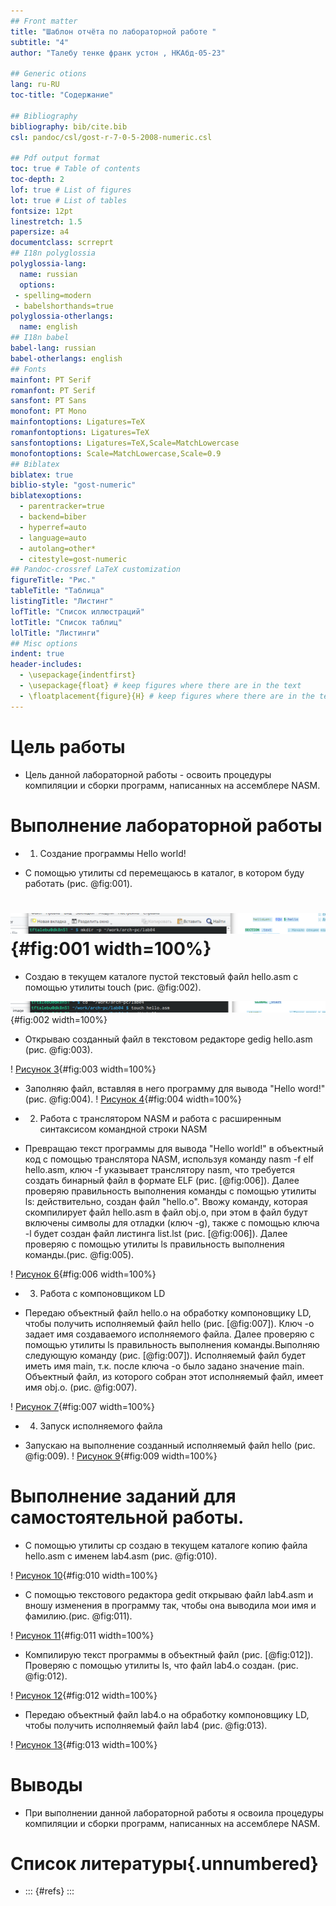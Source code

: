 ```yaml
---
## Front matter
title: "Шаблон отчёта по лабораторной работе "
subtitle: "4"
author: "Талебу тенке франк устон , НКАбд-05-23"

## Generic otions
lang: ru-RU
toc-title: "Содержание"

## Bibliography
bibliography: bib/cite.bib
csl: pandoc/csl/gost-r-7-0-5-2008-numeric.csl

## Pdf output format
toc: true # Table of contents
toc-depth: 2
lof: true # List of figures
lot: true # List of tables
fontsize: 12pt
linestretch: 1.5
papersize: a4
documentclass: scrreprt
## I18n polyglossia
polyglossia-lang:
  name: russian
  options:
 - spelling=modern
 - babelshorthands=true
polyglossia-otherlangs:
  name: english
## I18n babel
babel-lang: russian
babel-otherlangs: english
## Fonts
mainfont: PT Serif
romanfont: PT Serif
sansfont: PT Sans
monofont: PT Mono
mainfontoptions: Ligatures=TeX
romanfontoptions: Ligatures=TeX
sansfontoptions: Ligatures=TeX,Scale=MatchLowercase
monofontoptions: Scale=MatchLowercase,Scale=0.9
## Biblatex
biblatex: true
biblio-style: "gost-numeric"
biblatexoptions:
  - parentracker=true
  - backend=biber
  - hyperref=auto
  - language=auto
  - autolang=other*
  - citestyle=gost-numeric
## Pandoc-crossref LaTeX customization
figureTitle: "Рис."
tableTitle: "Таблица"
listingTitle: "Листинг"
lofTitle: "Список иллюстраций"
lotTitle: "Список таблиц"
lolTitle: "Листинги"
## Misc options
indent: true
header-includes:
  - \usepackage{indentfirst}
  - \usepackage{float} # keep figures where there are in the text
  - \floatplacement{figure}{H} # keep figures where there are in the text
---
```


# Цель работы

- Цель данной лабораторной работы - освоить процедуры компиляции и сборки программ, написанных на ассемблере NASM.


# Выполнение лабораторной работы

- 1) Создание программы Hello world!

- С помощью утилиты cd перемещаюсь в каталог, в котором буду работать (рис. @fig:001).

![Рисунок 1](image/1.png){#fig:001 width=100%}
======= 
- Создаю в текущем каталоге пустой текстовый файл hello.asm с помощью утилиты touch (рис. @fig:002).

![ Рисунок 2](image/2.png){#fig:002 width=100%}

- Открываю созданный файл в текстовом редакторе gedig hello.asm (рис. @fig:003).

! [ Рисунок 3](image/3.png){#fig:003 width=100%}

- Заполняю файл, вставляя в него программу для вывода "Hello word!" (рис. @fig:004).
! [Рисунок 4](image/4.png){#fig:004 width=100%}

- 2) Работа с транслятором NASM и pабота с расширенным синтаксисом командной строки NASM

- Превращаю текст программы для вывода "Hello world!" в объектный код с помощью транслятора NASM, используя команду nasm -f elf hello.asm, ключ -f указывает транслятору nasm, что требуется создать бинарный файл в формате ELF (рис. [@fig:006]). Далее проверяю правильность выполнения команды с помощью утилиты ls: действительно, создан файл "hello.o". Ввожу команду, которая скомпилирует файл hello.asm в файл obj.o, при этом в файл будут включены символы для отладки (ключ -g), также с помощью ключа -l будет создан файл листинга list.lst (рис. [@fig:006]). Далее проверяю с помощью утилиты ls правильность выполнения команды.(рис. @fig:005).

! [Рисунок 6](image/6.png){#fig:006 width=100%}

- 3) Работа с компоновщиком LD

- Передаю объектный файл hello.o на обработку компоновщику LD, чтобы получить исполняемый файл hello (рис. [@fig:007]). Ключ -о задает имя создаваемого исполняемого файла. Далее проверяю с помощью утилиты ls правильность выполнения команды.Выполняю следующую команду (рис. [@fig:007]). Исполняемый файл будет иметь имя main, т.к. после ключа -о было задано значение main. Объектный файл, из которого собран этот исполняемый файл, имеет имя obj.o. (рис. @fig:007).

! [Рисунок 7](image/7.png){#fig:007 width=100%}

- 4) Запуск исполняемого файла

- Запускаю на выполнение созданный исполняемый файл hello (рис. @fig:009).
! [Рисунок 9](image/9.png){#fig:009 width=100%}

# Выполнение заданий для самостоятельной работы.
 
- С помощью утилиты cp создаю в текущем каталоге копию файла hello.asm с именем lab4.asm (рис. @fig:010).

! [Рисунок 10](image/10.png){#fig:010 width=100%}

- С помощью текстового редактора gedit открываю файл lab4.asm и вношу изменения в программу так, чтобы она выводила мои имя и фамилию.(рис. @fig:011).

! [Рисунок 11](image/11.png){#fig:011 width=100%}

- Компилирую текст программы в объектный файл (рис. [@fig:012]). Проверяю с помощью утилиты ls, что файл lab4.o создан. (рис. @fig:012).

! [Рисунок 12](image/12.png){#fig:012 width=100%}

- Передаю объектный файл lab4.o на обработку компоновщику LD, чтобы получить исполняемый файл lab4 (рис. @fig:013).

! [Рисунок 13](image/13.png){#fig:013 width=100%}


# Выводы

- При выполнении данной лабораторной работы я освоила процедуры компиляции и сборки программ, написанных на ассемблере NASM.

# Список литературы{.unnumbered}

- ::: {#refs} :::



